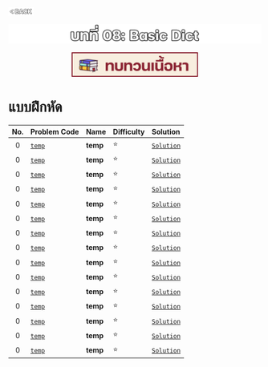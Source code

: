 <p align="left">
  <a href="../PL-Problem-List/README.md">
    <img src="../Z99-OTHERS/00-common/00-back.png" style="width:10%">
  </a>
</p>

![01-dict.png](/Z99-OTHERS/08-dict/01-dict.png)

<p align="center">
  <a href="../08-Basic-Dict/Lecture/README.md">
    <img src="../Z99-OTHERS/00-common/01-lecture.png" style="width:50%">
  </a>
</p>

# แบบฝึกหัด

| No. | Problem Code | Name     | Difficulty | Solution       |
| :-: | :----------- | :------- | :--------- | :------------- |
|  0  | [`temp`]()   | **temp** | ⭐         | [`Solution`]() |
|  0  | [`temp`]()   | **temp** | ⭐         | [`Solution`]() |
|  0  | [`temp`]()   | **temp** | ⭐         | [`Solution`]() |
|  0  | [`temp`]()   | **temp** | ⭐         | [`Solution`]() |
|  0  | [`temp`]()   | **temp** | ⭐         | [`Solution`]() |
|  0  | [`temp`]()   | **temp** | ⭐         | [`Solution`]() |
|  0  | [`temp`]()   | **temp** | ⭐         | [`Solution`]() |
|  0  | [`temp`]()   | **temp** | ⭐         | [`Solution`]() |
|  0  | [`temp`]()   | **temp** | ⭐         | [`Solution`]() |
|  0  | [`temp`]()   | **temp** | ⭐         | [`Solution`]() |
|  0  | [`temp`]()   | **temp** | ⭐         | [`Solution`]() |
|  0  | [`temp`]()   | **temp** | ⭐         | [`Solution`]() |
|  0  | [`temp`]()   | **temp** | ⭐         | [`Solution`]() |
|  0  | [`temp`]()   | **temp** | ⭐         | [`Solution`]() |
|  0  | [`temp`]()   | **temp** | ⭐         | [`Solution`]() |
